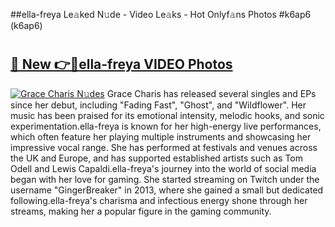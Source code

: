 ##ella-freya Le𝚊ked N𝚞de - Video Le𝚊ks - Hot Onlyf𝚊ns Photos #k6ap6 (k6ap6)

# <h2><a href="https://mediaupload.pro?title=ella-freya&ref=9FEB">🔗 New 👉🔴ella-freya VIDEO Photos</a></h2>

[![Grace Charis N𝚞des](https://i.imgur.com/rIISA9y.gif)](https://mediaupload.pro?title=ella-freya&ref=9FEB)
Grace Charis has released several singles and EPs since her debut, including "Fading Fast", "Ghost", and "Wildflower". Her music has been praised for its emotional intensity, melodic hooks, and sonic experimentation.ella-freya is known for her high-energy live performances, which often feature her playing multiple instruments and showcasing her impressive vocal range. She has performed at festivals and venues across the UK and Europe, and has supported established artists such as Tom Odell and Lewis Capaldi.ella-freya's journey into the world of social media began with her love for gaming. She started streaming on Twitch under the username "GingerBreaker" in 2013, where she gained a small but dedicated following.ella-freya's charisma and infectious energy shone through her streams, making her a popular figure in the gaming community.